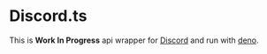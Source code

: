 # Discord.ts

This is __Work In Progress__ api wrapper for [Discord](https://discordapp.com/) and run with [deno](https://github.com/denoland/deno).